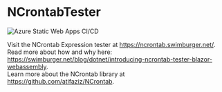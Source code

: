 # NCrontabTester
![Azure Static Web Apps CI/CD](https://github.com/Swimburger/NCrontabTester/workflows/Azure%20Static%20Web%20Apps%20CI/CD/badge.svg)

Visit the NCrontab Expression tester at https://ncrontab.swimburger.net/.   
Read more about how and why here: https://swimburger.net/blog/dotnet/introducing-ncrontab-tester-blazor-webassembly.   
Learn more about the NCrontab library at https://github.com/atifaziz/NCrontab.   
